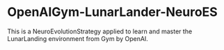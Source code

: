# OpenAIGym-LunarLander-NeuroES
This is a NeuroEvolutionStrategy applied to learn and master the LunarLanding environment from Gym by OpenAI.

